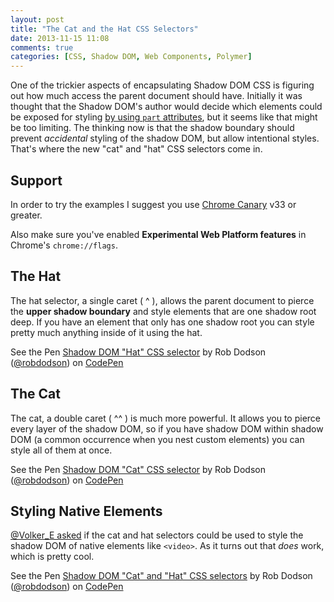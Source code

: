 ```yaml
---
layout: post
title: "The Cat and the Hat CSS Selectors"
date: 2013-11-15 11:08
comments: true
categories: [CSS, Shadow DOM, Web Components, Polymer]
---
```


One of the trickier aspects of encapsulating Shadow DOM CSS is figuring out how much access the parent document should have. Initially it was thought that the Shadow DOM's author would decide which elements could be exposed for styling [by using `part` attributes](/blog/2013/08/29/shadow-dom-styles-cont-dot#parts), but it seems like that might be too limiting. The thinking now is that the shadow boundary should prevent *accidental* styling of the shadow DOM, but allow intentional styles. That's where the new "cat" and "hat" CSS selectors come in.

<!-- more -->

## Support <a href="#" id="support"></a>

In order to try the examples I suggest you use [Chrome Canary](https://www.google.com/intl/en/chrome/browser/canary.html) v33 or greater.

Also make sure you've enabled **Experimental Web Platform features** in Chrome's `chrome://flags`.

## The Hat <a href="#" id="the-hat"></a>

The hat selector, a single caret ( ^ ), allows the parent document to pierce the **upper shadow boundary** and style elements that are one shadow root deep. If you have an element that only has one shadow root you can style pretty much anything inside of it using the hat.

<p data-height="268" data-theme-id="0" data-slug-hash="EhIax" data-user="robdodson" data-default-tab="css" class='codepen'>See the Pen <a href='http://codepen.io/robdodson/pen/EhIax'>Shadow DOM "Hat" CSS selector</a> by Rob Dodson (<a href='http://codepen.io/robdodson'>@robdodson</a>) on <a href='http://codepen.io'>CodePen</a></p>
<script async src="//codepen.io/assets/embed/ei.js"></script>

## The Cat <a href="#" id="the-cat"></a>

The cat, a double caret ( ^^ ) is much more powerful. It allows you to pierce every layer of the shadow DOM, so if you have shadow DOM within shadow DOM (a common occurrence when you nest custom elements) you can style all of them at once.

<p data-height="315" data-theme-id="0" data-slug-hash="wFqJg" data-user="robdodson" data-default-tab="css" class='codepen'>See the Pen <a href='http://codepen.io/robdodson/pen/wFqJg'>Shadow DOM "Cat" CSS selector</a> by Rob Dodson (<a href='http://codepen.io/robdodson'>@robdodson</a>) on <a href='http://codepen.io'>CodePen</a></p>
<script async src="//codepen.io/assets/embed/ei.js"></script>

## Styling Native Elements <a href="#" id="styling-native-elements"></a>

[@Volker_E asked](https://twitter.com/Volker_E/status/401202275009310722) if the cat and hat selectors could be used to style the shadow DOM of native elements like `<video>`. As it turns out that *does* work, which is pretty cool.

<p data-height="268" data-theme-id="0" data-slug-hash="iaJHd" data-user="robdodson" data-default-tab="css" class='codepen'>See the Pen <a href='http://codepen.io/robdodson/pen/iaJHd'>Shadow DOM "Cat" and "Hat" CSS selectors</a> by Rob Dodson (<a href='http://codepen.io/robdodson'>@robdodson</a>) on <a href='http://codepen.io'>CodePen</a></p>
<script async src="//codepen.io/assets/embed/ei.js"></script>